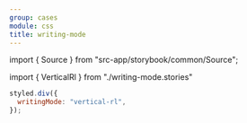 ```yaml
---
group: cases
module: css
title: writing-mode
---
```


import { Source } from "src-app/storybook/common/Source";

import { VerticalRl } from "./writing-mode.stories"

<VerticalRl />

```jsx {2}
styled.div({
  writingMode: "vertical-rl",
});
```

<Source path="cases/css/__storybook__/writing-mode.stories.tsx" />
